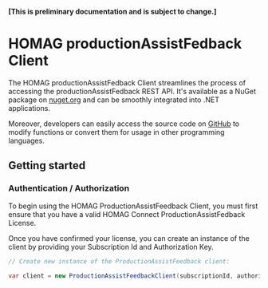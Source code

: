 <strong>[This is preliminary documentation and is subject to change.]</strong>

# HOMAG productionAssistFedback Client

The HOMAG productionAssistFedback Client streamlines the process of accessing the productionAssistFedback REST API. It's available as a NuGet package on [nuget.org](https://www.nuget.org/packages/HomagGroup.HomagConnect.ProductionAssist.Client) and can be smoothly integrated into .NET applications. 

Moreover, developers can easily access the source code on [GitHub](https://github.com/HomagGroup/HOMAG-Connect) to modify functions or convert them for usage in other programming languages.
## Getting started

### Authentication / Authorization

To begin using the HOMAG ProductionAssistFeedback Client, you must first ensure that you have a valid HOMAG Connect ProductionAssistFedback License.

Once you have confirmed your license, you can create an instance of the client by providing your Subscription Id and Authorization Key. 
```c#
// Create new instance of the ProductionAssistFeedback client:
            
var client = new ProductionAssistFeedbackClient(subscriptionId, authorizationKey);
``` 
